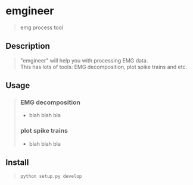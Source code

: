 # emgineer
> emg process tool

## Description
> "emgineer" will help you with processing EMG data.</br>
> This has lots of tools: EMG decomposition, plot spike trains and etc.

## Usage
> ### EMG decomposition
> - blah blah bla
> ### plot spike trains
> - blah blah bla

## Install
> ```
> python setup.py develop
> ```
